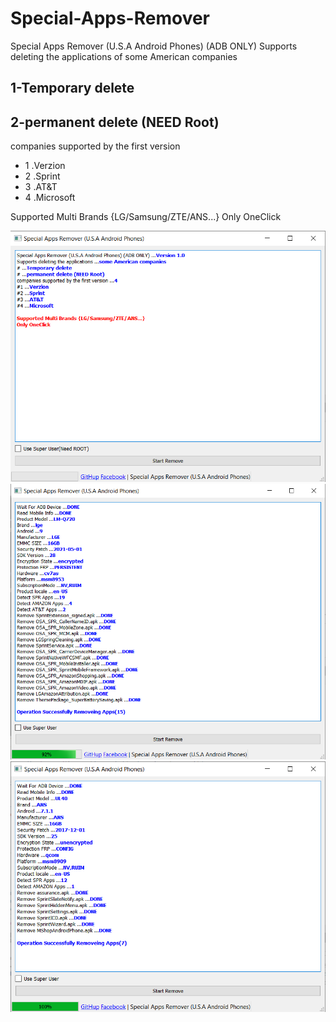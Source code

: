 # Special-Apps-Remover
Special Apps Remover (U.S.A Android Phones) (ADB ONLY) Supports deleting the applications of some American companies

## 1-Temporary delete
## 2-permanent delete (NEED Root)
companies supported by the first version
- 1 .Verzion
- 2 .Sprint
- 3 .AT&T
- 4 .Microsoft

Supported Multi Brands {LG/Samsung/ZTE/ANS...}
Only OneClick

![Pic](https://raw.githubusercontent.com/Muhmmad-Almuhmmah/Special-Apps-Remover/main/images/0.png)
![Pic](https://raw.githubusercontent.com/Muhmmad-Almuhmmah/Special-Apps-Remover/main/images/1.png)
![Pic](https://raw.githubusercontent.com/Muhmmad-Almuhmmah/Special-Apps-Remover/main/images/2.png)
